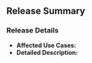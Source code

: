 ## Release Summary <!-- A short description of the release -->

### Release Details
- **Affected Use Cases:**
- **Detailed Description:**